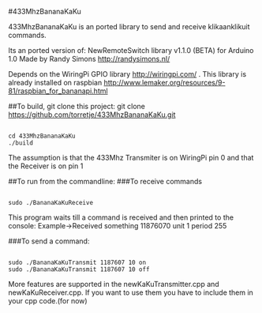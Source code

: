 #433MhzBananaKaKu

433MhzBananaKaKu is an ported library to send and receive klikaanklikuit commands.

Its an ported version of:
NewRemoteSwitch library v1.1.0 (BETA) for Arduino 1.0
Made by Randy Simons http://randysimons.nl/

Depends on the WiringPi GPIO library http://wiringpi.com/ .
This library is already installed on raspbian http://www.lemaker.org/resources/9-81/raspbian_for_bananapi.html

##To build, git clone this project:
git clone https://github.com/torretje/433MhzBananaKaKu.git
<pre><code>
cd 433MhzBananaKaKu
./build
</code></pre>

The assumption is that the 433Mhz Transmiter is on WiringPi pin 0 and that the Receiver is on pin 1

##To run from the commandline:
###To receive commands
<pre><code>
sudo ./BananaKaKuReceive
</code></pre>

This program waits till a command is received and then printed to the console:
Example->Received something 11876070 unit 1 period 255

###To send a command:
<pre><code>
sudo ./BananaKaKuTransmit 1187607 10 on
sudo ./BananaKaKuTransmit 1187607 10 off
</code></pre>
More features are supported in the newKaKuTransmitter.cpp and newKaKuReceiver.cpp.
If you want to use them you have to include them in your cpp code.(for now)

